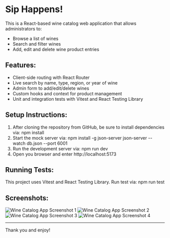 # Sip Happens!

This is a React-based wine catalog web application that allows administrators to:
- Browse a list of wines
- Search and filter wines
- Add, edit and delete wine product entries

## Features:
- Client-side routing with React Router
- Live search by name, type, region, or year of wine
- Admin form to add/edit/delete wines
- Custom hooks and context for product management
- Unit and integration tests with Vitest and React Testing Library

## Setup Instructions:
1. After cloning the repository from GitHub, be sure to install dependencies via:
    npm install
2. Start the mock server via:
    npm install -g json-server
    json-server --watch db.json --port 6001
3. Run the development server via:
    npm run dev
4. Open you browser and enter http://localhost:5173

## Running Tests:
This project uses Vitest and React Testing Library.
Run test via:
    npm run test

## Screenshots:
![Wine Catalog App Screenshot 1](./assets/WineAppScreenshot1.png)
![Wine Catalog App Screenshot 2](./assets/WineAppScreenshot2.png)
![Wine Catalog App Screenshot 3](./assets/WineAppScreenshot3.png)
![Wine Catalog App Screenshot 4](./assets/WineAppScreenshot4.png)

-----------------

Thank you and enjoy!
